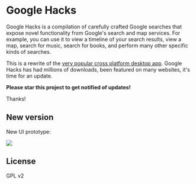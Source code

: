 # Google Hacks

Google Hacks is a compilation of carefully crafted Google searches that expose novel functionality from Google's search and map services. For example, you can use it to view a timeline of your search results, view a map, search for music, search for books, and perform many other specific kinds of searches.

This is a rewrite of the [very popular cross platform desktop app](https://web.archive.org/web/20100928034139/http://code.google.com:80/p/googlehacks/downloads/list?can=1&q=&colspec=Filename+Summary+Size+DownloadCount#). Google Hacks has had millions of downloads, been featured on many websites, it's time for an update. 

**Please star this project to get notified of updates!**

Thanks! 

## New version

New UI prototype: 

![](https://cloudup.com/coOPn9GIjRp+)

## License 

GPL v2
